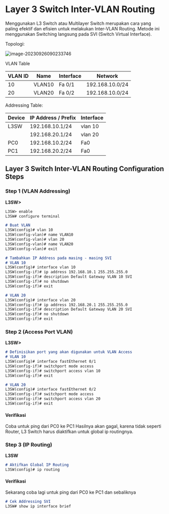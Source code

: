 # Layer 3 Switch Inter-VLAN Routing

Menggunakan L3 Switch atau Multilayer Switch merupakan cara yang paling efektif dan efisien untuk  melakukan Inter-VLAN Routing. Metode ini menggunakan Switching langsung pada SVI (Switch Virtual Interface).

Topologi:

![image-20230926090233746](C:\Users\tpmst\AppData\Roaming\Typora\typora-user-images\image-20230926090233746.png)

VLAN Table

| VLAN ID | Name   | Interface | Network         |
| ------- | ------ | --------- | --------------- |
| 10      | VLAN10 | Fa 0/1    | 192.168.10.0/24 |
| 20      | VLAN20 | Fa 0/2    | 192.168.10.0/24 |

Addressing Table:

| Device | IP Address / Prefix | Interface |
| ------ | ------------------- | --------- |
| L3SW   | 192.168.10.1/24     | vlan 10   |
|        | 192.168.20.1/24     | vlan 20   |
| PC0    | 192.168.10.2/24     | Fa0       |
| PC1    | 192.168.20.2/24     | Fa0       |

## Layer 3 Switch Inter-VLAN Routing Configuration Steps

### Step 1 (VLAN Addressing)

**L3SW>**

```markdown
L3SW> enable
L3SW# configure terminal

# Buat VLAN
L3SW(config)# vlan 10
L3SW(config-vlan)# name VLAN10
L3SW(config-vlan)# vlan 20
L3SW(config-vlan)# name VLAN20
L3SW(config-vlan)# exit

# Tambahkan IP Address pada masing - masing SVI
# VLAN 10
L3SW(config)# interface vlan 10
L3SW(config-if)# ip address 192.168.10.1 255.255.255.0
L3SW(config-if)# description Default Gateway VLAN 10 SVI
L3SW(config-if)# no shutdown
L3SW(config-if)# exit

# VLAN 20
L3SW(config)# interface vlan 20
L3SW(config-if)# ip address 192.168.20.1 255.255.255.0
L3SW(config-if)# description Default Gateway VLAN 20 SVI
L3SW(config-if)# no shutdown
L3SW(config-if)# exit
```

### Step 2 (Access Port VLAN)

**L3SW>**

```markdown
# Definisikan port yang akan digunakan untuk VLAN Access
# VLAN 10
L3SW(config)# interface fastEthernet 0/1
L3SW(config-if)# switchport mode access
L3SW(config-if)# switchport access vlan 10
L3SW(config-if)# exit

# VLAN 20
L3SW(config)# interface fastEthernet 0/2
L3SW(config-if)# switchport mode access
L3SW(config-if)# switchport access vlan 20
L3SW(config-if)# exit
```

#### Verifikasi

Coba untuk ping dari PC0 ke PC1
Hasilnya akan gagal, karena tidak seperti Router, L3 Switch harus diaktifkan untuk global ip routingnya.

### Step 3 (IP Routing)

**L3SW**

```markdown
# Aktifkan Global IP Routing
L3SW(config)# ip routing
```

#### Verifikasi 

Sekarang coba lagi untuk ping dari PC0 ke PC1 dan sebaliknya

```markdown
# Cek Addressing SVI
L3SW# show ip interface brief
```

